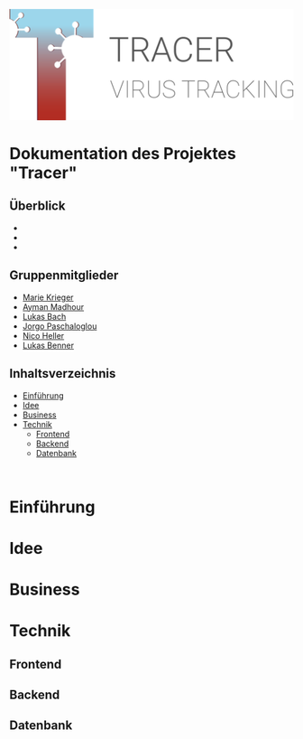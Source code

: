 ![Logo](https://raw.githubusercontent.com/BennerLukas/Tracer/5c2a9aca34dce7fbeb0db8acc52927b57f071b0d/business/data/Icon/Tracer_icon_vertical.svg)


# Dokumentation des Projektes "Tracer"

## Überblick
- 
- 
- 

## Gruppenmitglieder
- [Marie Krieger](https://github.com/mk101101)
- [Ayman Madhour](https://github.com/Madhour)
- [Lukas Bach](https://github.com/lukasbach00)
- [Jorgo Paschaloglou](https://github.com/JorgoPascha)
- [Nico Heller](https://github.com/Pr0lin-cyber)
- [Lukas Benner](https://github.com/BennerLukas)

## Inhaltsverzeichnis

- [Einführung](#Einführung)
- [Idee](#Idee)
- [Business](#Business)
- [Technik](#Technik)
  - [Frontend](#Frontend)
  - [Backend](#Backend)
  - [Datenbank](#Datenbank)

<br>

# Einführung

# Idee

# Business

# Technik

## Frontend

## Backend

## Datenbank
